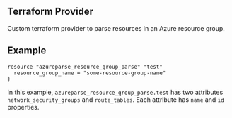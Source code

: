 ## Terraform Provider

Custom terraform provider to parse resources in an Azure resource group.

## Example


```
resource "azureparse_resource_group_parse" "test"
  resource_group_name = "some-resource-group-name"
}
```

In this example, `azureparse_resource_group_parse.test` has two attributes `network_security_groups` and `route_tables`. Each attribute has `name` and `id` properties.
